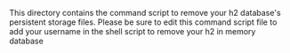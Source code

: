 This directory contains the command script to remove your h2 database's persistent storage files.
Please be sure to edit this command script file to add your username in the shell script to remove your h2 in memory database 